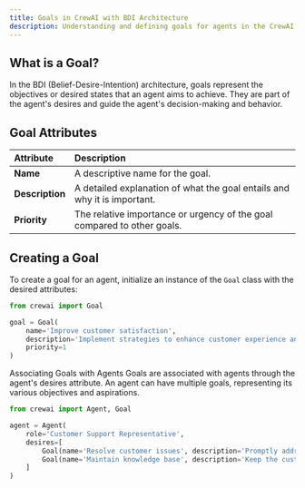 ```yaml
---
title: Goals in CrewAI with BDI Architecture
description: Understanding and defining goals for agents in the CrewAI framework with BDI architecture.
---
```


## What is a Goal?
In the BDI (Belief-Desire-Intention) architecture, goals represent the objectives or desired states that an agent aims to achieve. They are part of the agent's desires and guide the agent's decision-making and behavior.

## Goal Attributes

| Attribute      | Description                                                                    |
| :------------- | :----------------------------------------------------------------------------- |
| **Name**       | A descriptive name for the goal.                                              |
| **Description**| A detailed explanation of what the goal entails and why it is important.       |
| **Priority**   | The relative importance or urgency of the goal compared to other goals.        |

## Creating a Goal

To create a goal for an agent, initialize an instance of the `Goal` class with the desired attributes:

```python
from crewai import Goal

goal = Goal(
    name='Improve customer satisfaction',
    description='Implement strategies to enhance customer experience and increase satisfaction ratings',
    priority=1
)
```
Associating Goals with Agents
Goals are associated with agents through the agent's desires attribute. An agent can have multiple goals, representing its various objectives and aspirations.

```python
from crewai import Agent, Goal

agent = Agent(
    role='Customer Support Representative',
    desires=[
        Goal(name='Resolve customer issues', description='Promptly address and resolve customer concerns', priority=1),
        Goal(name='Maintain knowledge base', description='Keep the customer support knowledge base up to date', priority=2)
    ]
)
